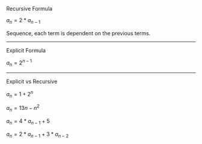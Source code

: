 <!-- $_{n+1}$ -->

<!-- ![\Large x=\frac{-b\pm\sqrt{b^2-4ac}}{2a}](https://latex.codecogs.com/svg.latex?\Large&space;x=\frac{-b\pm\sqrt{b^2-4ac}}{2a}) -->

<!-- $$\sum_{i=1}^n X_i$$ -->

<!-- $k_{n+1}$ -->

<p>Recursive Formula</p>

$a_{n}=2*a_{n-1}$

<p>Sequence, each term is dependent on the previous terms.</p>

<hr/>

<p>Explicit Formula</p>

$a_{n}=2^{n-1}$

<hr/>
<!-- <p>Sequence where each term is found by using number of terms</p> -->

<p>Explicit vs Recursive</p>


$a_{n}=1+2^n$


$a_{n}=13{n}-{n}^2$


$a_{n}=4*a_{n-1}+5$


$a_{n}=2*a_{n-1}+3*a_{n-2}$